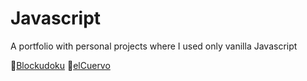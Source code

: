# Javascript
A portfolio with personal projects where I used only vanilla Javascript

🧱[Blockudoku](https://alexandrusoare.github.io/Vanilla-Javascript/Blockudoku/)
🐔[elCuervo](https://alexandrusoare.github.io/Vanilla-Javascript/elCuervo/)

